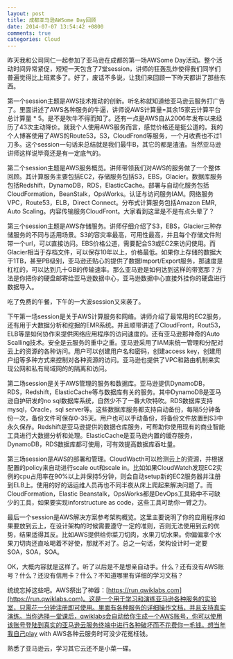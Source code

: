 ```yaml
---
layout: post
title: 成都亚马逊AWSome Day回顾
date: 2014-07-07 13:54:42 +0800
comments: true
categories: Cloud
---
```


昨天我和公司同仁一起参加了亚马逊在成都的第一场AWSome Day活动。整个活动时间异常紧促，短短一天包含了7堂session，讲师的狂轰乱炸使得我们同学们普遍觉得比上班累多了。好了，废话不多说，让我们来回顾一下昨天都讲了那些东西。

<!-- more -->

第一个session主题是AWS技术推动的创新。听名称就知道给亚马逊云服务打广告了。里面讲述了AWS各种服务的牛逼，讲师说AWS计算量=其余15家云计算平台总计算量 * 5。是不是吹牛不得而知了。还有一点是AWS自从2006年发布以来经历了43次主动降价。就我个人使用AWS服务而言，感觉价格还是挺公道的。我的个人博客使用了AWS的Route53，S3，CloudFrond等服务，一个月收费也不过1刀多。这个session一句话来总结就是我们最牛B，其它的都是渣渣。当然亚马逊讲师这样说毕竟还是有一定底气的。

第二个session主题是AWS服务概览。讲师带领我们对AWS的服务做了一个整体回顾。其计算服务主要包括EC2，存储服务包括S3，EBS，Glacier。数据库服务包括Redshift，DynamoDB，RDS，ElasticCache。部署与自动化服务包括CloudFormation，BeanStalk，OpsWorks。认证与访问服务IAM。网络服务VPC，Route53，ELB，Direct Connect。分布式计算服务包括Amazon EMR, Auto Scaling。内容传输服务CloudFront。大家看到这里是不是有点头晕了？

第三个session主题是AWS存储服务。讲师仔细介绍了S3，EBS，Glacier三种存储服务的不同与适用场景。S3的容灾率最高，可用性最高，并且每个存储文件附带一个url，可以直接访问。EBS价格公道，需要配合S3或EC2来访问使用。而Glacier相当于存档文件，可以保存10年以上，价格最低。如果你上存储的数据大于1TB，甚至PB级别，亚马逊还贴心的提供了数据Import/Export服务，那速度是杠杠的，可以达到几十GB的传输速率。那么亚马逊是如何达到这样的带宽那？方法是你把你的硬盘邮寄给亚马逊数据中心，亚马逊数据中心直接外挂你的硬盘进行数据导入。

吃了免费的午餐，下午的一大波session又来袭了。

下午第一场session是关于AWS计算服务和网络。讲师介绍了最常用的EC2服务，还有用于大数据分析和挖掘的EMR系统。并且顺带讲述了CloudFront，Rout53，ELB等是如何协作来提供网络应用程序的访问速度的。还有亚马逊那神奇的Auto Scalling技术。安全是云服务的重中之重。亚马逊采用了IAM来统一管理和分配对云上的资源的各种访问。用户可以创建用户名和密码，创建access key，创建用户组等多种方式来控制对各种资源的访问。亚马逊也提供了VPC和路由机制来实现公网和私有局域网的的隔离和访问。

第二场session是关于AWS管理的服务和数据库。亚马逊提供DynamoDB，RDS，Redshift，ElasticCache等与数据库有关的服务。其中DynamoDB是亚马逊自护研发的no sql数据库系统，自然少不了一番大吹特吹。RDS数据库支持mysql，Oracle，sql server等。这些数据库服务都支持自动备份，每隔5分钟备份一次，备份文件可保存0-35天。用户也可以手动备份，将备份文件放置到S3中永久保存。Redshift是亚马逊提供的数据仓库服务，可帮助你使用现有的商业智能工具进行大数据分析和处理。ElasticCache是亚马逊内置的缓存服务，DynamoDB，RDS数据库都可使用，可有效提高数据库吞吐量。

第三场session是AWS的部署和管理。CloudWacth可以检测云上的资源，并根据配置的policy来自动进行scale out和scale in。比如如果CloudWatch发现EC2实例的cpu占用率在90%以上并保持5分钟，则会自动setup新的EC2服务器并注册到ELB上。使用的好的话运维人员再也不同半夜从床上爬起来解决问题了。而CloudFormation，Elastic Beanstalk，OpsWorks都是DevOps工具箱中不可缺少的工具，如果要实现inforstructure as code，这些工具可助你一臂之力。

最后一个session是AWS解决方案参考架构概览。这里主要说明了你的应用程序如果要放到云上，在设计架构的时候需要遵守一定的准则，否则无法使用到云的优势，结果适得其反。比如AWS提供给你菜刀切肉，水果刀切水果。你偏偏拿个水果刀切肉还直吆喝着不好使，那就不对了。总之一句话，架构设计时一定要SOA，SOA，SOA。


OK，大概内容就是这样了。听了以后是不是想亲自动手。什么？还有没有AWS账号？什么？还没有信用卡？什么？不知道哪里有详细的学习文档？

统统忘掉这些吧。AWS祭出了神器：[https://run.qwiklabs.com](https://run.qwiklabs.com)。这是一个用于学习和演练亚马逊各种服务的实验室，只需花一分钟注册即可使用。里面有各种服务的详细操作文档，并且支持真实演练。当你选择一堂课后，qwiklabs会自动给你生成一个AWS账号，你可以使用该账号登陆到真实的亚马逊云服务终端中进行各种破坏而不花费你一毛钱。想当年我自己play with AWS各种云服务时可没少花冤枉钱。

熟悉了亚马逊云，学习其它云还不是小菜一碟。







